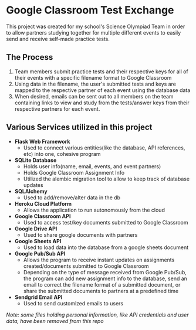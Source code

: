 # Google Classroom Test Exchange
This project was created for my school's Science Olympiad Team in order to allow partners studying together for multiple different events to easily send and receive self-made practice tests.
## The Process
1. Team members submit practice tests and their respective keys for all of their events with a specific filename format to Google Classroom
2. Using data in the filename, the user's submitted tests and keys are mapped to the respective partner of each event using the database data
3. When desired, emails can be sent out to all members on the team containing links to view and study from the tests/answer keys from their respective partners for each event.

## Various Services utilized in this project
- **Flask Web Framework**
  - Used to connect various entities(like the database, API references, etc) into one, cohesive program
- **SQLite Database**
  - Holds user info(name, email, events, and event partners)
  - Holds Google Classroom Assignment Info
  - Utilized the alembic migration tool to allow to keep track of database updates
- **SQLAlchemy**
  - Used to add/remove/alter data in the db 
- **Heroku Cloud Platform**
  - Allows the application to run autonomously from the cloud
- **Google Classroom API**
  - Used to access test/key documents submitted to Google Classroom
- **Google Drive API**
  - Used to share google documents with partners
- **Google Sheets API**
  - Used to load data into the database from a google sheets document
- **Google Pub/Sub API**
  - Allows the program to receive instant updates on assignments created/documents submitted to Google Classroom 
  - Depending on the type of message received from Google Pub/Sub, the program can add new assignment info to the database, send an email to correct the filename format of a submitted document, or share the submitted documents to partners at a predefined time
- **Sendgrid Email API**
  - Used to send customized emails to users
  
*Note: some files holding personal information, like API credentials and user data, have been removed from this repo*


